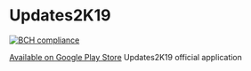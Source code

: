 # Updates2K19
[![BCH compliance](https://bettercodehub.com/edge/badge/sjdev24/updates2k19?branch=master&token=119c6e1ff46d63975eb64cb3d08e0bd7f0f82f98)](https://bettercodehub.com/)

[Available on Google Play Store](https://play.google.com/store/apps/details?id=dev.smitjivani.updates_2k19)
Updates2K19 official application
